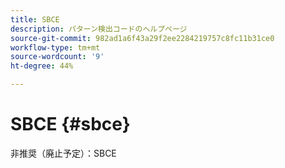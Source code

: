 ```yaml
---
title: SBCE
description: パターン検出コードのヘルプページ
source-git-commit: 982ad1a6f43a29f2ee2284219757c8fc11b31ce0
workflow-type: tm+mt
source-wordcount: '9'
ht-degree: 44%

---
```



# SBCE {#sbce}

非推奨（廃止予定）：SBCE
